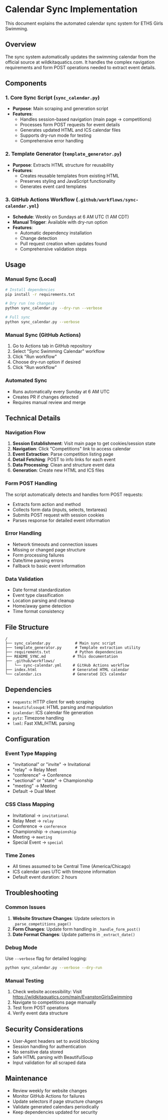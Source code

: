 # Calendar Sync Implementation

This document explains the automated calendar sync system for ETHS Girls Swimming.

## Overview

The sync system automatically updates the swimming calendar from the official source at wildkitaquatics.com. It handles the complex navigation requirements and form POST operations needed to extract event details.

## Components

### 1. Core Sync Script (`sync_calendar.py`)
- **Purpose**: Main scraping and generation script
- **Features**:
  - Handles session-based navigation (main page → competitions)
  - Processes form POST requests for event details
  - Generates updated HTML and ICS calendar files
  - Supports dry-run mode for testing
  - Comprehensive error handling

### 2. Template Generator (`template_generator.py`)
- **Purpose**: Extracts HTML structure for reusability
- **Features**:
  - Creates reusable templates from existing HTML
  - Preserves styling and JavaScript functionality
  - Generates event card templates

### 3. GitHub Actions Workflow (`.github/workflows/sync-calendar.yml`)
- **Schedule**: Weekly on Sundays at 6 AM UTC (1 AM CDT)
- **Manual Trigger**: Available with dry-run option
- **Features**:
  - Automatic dependency installation
  - Change detection
  - Pull request creation when updates found
  - Comprehensive validation steps

## Usage

### Manual Sync (Local)
```bash
# Install dependencies
pip install -r requirements.txt

# Dry run (no changes)
python sync_calendar.py --dry-run --verbose

# Full sync
python sync_calendar.py --verbose
```

### Manual Sync (GitHub Actions)
1. Go to Actions tab in GitHub repository
2. Select "Sync Swimming Calendar" workflow
3. Click "Run workflow"
4. Choose dry-run option if desired
5. Click "Run workflow"

### Automated Sync
- Runs automatically every Sunday at 6 AM UTC
- Creates PR if changes detected
- Requires manual review and merge

## Technical Details

### Navigation Flow
1. **Session Establishment**: Visit main page to get cookies/session state
2. **Navigation**: Click "Competitions" link to access calendar
3. **Event Extraction**: Parse competition listing page
4. **Detail Fetching**: POST to info links for each event
5. **Data Processing**: Clean and structure event data
6. **Generation**: Create new HTML and ICS files

### Form POST Handling
The script automatically detects and handles form POST requests:
- Extracts form action and method
- Collects form data (inputs, selects, textareas)
- Submits POST request with session cookies
- Parses response for detailed event information

### Error Handling
- Network timeouts and connection issues
- Missing or changed page structure
- Form processing failures
- Date/time parsing errors
- Fallback to basic event information

### Data Validation
- Date format standardization
- Event type classification
- Location parsing and cleanup
- Home/away game detection
- Time format consistency

## File Structure
```
/
├── sync_calendar.py           # Main sync script
├── template_generator.py      # Template extraction utility
├── requirements.txt           # Python dependencies
├── README_SYNC.md            # This documentation
├── .github/workflows/
│   └── sync-calendar.yml     # GitHub Actions workflow
├── index.html                # Generated HTML calendar
└── calendar.ics              # Generated ICS calendar
```

## Dependencies
- `requests`: HTTP client for web scraping
- `beautifulsoup4`: HTML parsing and manipulation
- `icalendar`: ICS calendar file generation
- `pytz`: Timezone handling
- `lxml`: Fast XML/HTML parsing

## Configuration

### Event Type Mapping
- "invitational" or "invite" → Invitational
- "relay" → Relay Meet
- "conference" → Conference
- "sectional" or "state" → Championship
- "meeting" → Meeting
- Default → Dual Meet

### CSS Class Mapping
- Invitational → `invitational`
- Relay Meet → `relay`
- Conference → `conference`
- Championship → `championship`
- Meeting → `meeting`
- Special Event → `special`

### Time Zones
- All times assumed to be Central Time (America/Chicago)
- ICS calendar uses UTC with timezone information
- Default event duration: 2 hours

## Troubleshooting

### Common Issues
1. **Website Structure Changes**: Update selectors in `_parse_competitions_page()`
2. **Form Changes**: Update form handling in `_handle_form_post()`
3. **Date Format Changes**: Update patterns in `_extract_date()`

### Debug Mode
Use `--verbose` flag for detailed logging:
```bash
python sync_calendar.py --verbose --dry-run
```

### Manual Testing
1. Check website accessibility: Visit https://wildkitaquatics.com/main/EvanstonGirlsSwimming
2. Navigate to competitions page manually
3. Test form POST operations
4. Verify event data structure

## Security Considerations
- User-Agent headers set to avoid blocking
- Session handling for authentication
- No sensitive data stored
- Safe HTML parsing with BeautifulSoup
- Input validation for all scraped data

## Maintenance
- Review weekly for website changes
- Monitor GitHub Actions for failures
- Update selectors if page structure changes
- Validate generated calendars periodically
- Keep dependencies updated for security